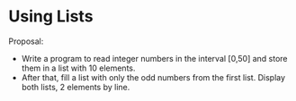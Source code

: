 # Using Lists

Proposal:   
 - Write a program to read integer numbers in the interval [0,50] and store them in a list with 10 elements.             
 - After that, fill a list with only the odd numbers from the first list. Display both lists, 2 elements by line.            
